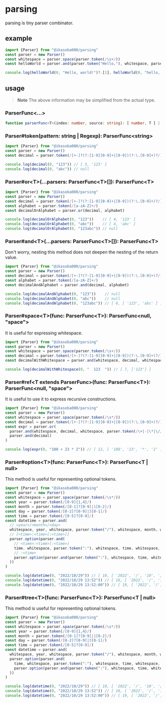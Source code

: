 # parsing
parsing is tiny parser combinator.

## example
```ts
import {Parser} from "@ikasoba000/parsing"
const parser = new Parser()
const whitespace = parser.space(parser.token(/\s+/))
const helloWorld = parser.and(parser.token("Hello,"), whitespace, parser.token("world!"))

console.log(helloWorld(0, "Hello, world!")?.[1], helloWorld(0, "hello, world!")?.[1]) // [ 'hello,', 'world' ] undefined
```

## usage

> **Note**
> The above information may be simplified from the actual type.

### ParserFunc\<...>
```ts
function parserFunc<T>(index: number, source: string): [ number, T ] | null
```

### Parser#token(pattern: string | Regexp): ParserFunc\<string>
```ts
import {Parser} from "@ikasoba000/parsing"
const parser = new Parser()
const decimal = parser.token(/[+-]?(?:[1-9][0-9]+|[0-9])(?:\.[0-9]+)?/)

console.log(decimal(0, "123")) // [ 3, '123' ]
console.log(decimal(0, "abc")) // null
```

### Parser#or\<T>(...parsers: ParserFunc\<T>[]): ParserFunc\<T>
```ts
import {Parser} from "@ikasoba000/parsing"
const parser = new Parser()
const decimal = parser.token(/[+-]?(?:[1-9][0-9]+|[0-9])(?:\.[0-9]+)?/)
const alphabet = parser.token(/[a-zA-Z]+/)
const decimalOrAlphabet = parser.or(decimal, alphabet)

console.log(decimalOrAlphabet(0, "123"))    // [ 4, '123' ]
console.log(decimalOrAlphabet(0, "abc"))    // [ 4, 'abc' ]
console.log(decimalOrAlphabet(0, "123abc")) // null
```

### Parser#and\<T>(...parsers: ParserFunc\<T>[]): ParserFunc\<T>
Don't worry, nesting this method does not deepen the nesting of the return value.
```ts
import {Parser} from "@ikasoba000/parsing"
const parser = new Parser()
const decimal = parser.token(/[+-]?(?:[1-9][0-9]+|[0-9])(?:\.[0-9]+)?/)
const alphabet = parser.token(/[a-zA-Z]+/)
const decimalAndAlphabet = parser.and(decimal, alphabet)

console.log(decimalAndAlphabet(0, "123"))    // null
console.log(decimalAndAlphabet(0, "abc"))    // null
console.log(decimalAndAlphabet(0, "123abc")) // [ 6, [ '123', 'abc' ] ]
```

### Parser#space\<T>(func: ParserFunc\<T>): ParserFunc\<null, "space">
It is useful for expressing whitespace.
```ts
import {Parser} from "@ikasoba000/parsing"
const parser = new Parser()
const whitespace = parser.space(parser.token(/\s+/))
const decimal = parser.token(/[+-]?(?:[1-9][0-9]+|[0-9])(?:\.[0-9]+)?/)
const decimalWithWhitespace = parser.and(whitespace, decimal, whitespace)

console.log(decimalWithWhitespace(0, "  123  ")) // [ 7, ['123'] ]
```

### Parser#ref\<T extends ParserFunc>(func: ParserFunc\<T>): ParserFunc\<null, "space">
It is useful to use it to express recursive constructions.
```ts
import {Parser} from "@ikasoba000/parsing"
const parser = new Parser()
const whitespace = parser.space(parser.token(/\s*/))
const decimal = parser.token(/[+-]?(?:[1-9][0-9]+|[0-9])(?:\.[0-9]+)?/)
const expr = parser.or(
  parser.and(whitespace, decimal, whitespace, parser.token(/\+|-|\*|\//), whitespace, parser.ref(() => expr), whitespace),
  parser.and(decimal)
)

console.log(expr(0, "100 + 23 * 2")) // [ 12, [ '100', '23', '*', '2' ] ]
```

### Parser#option\<T>(func: ParserFunc\<T>): ParserFunc\<T | null>
This method is useful for representing optional tokens.
```ts
import {Parser} from "@ikasoba000/parsing"
const parser = new Parser()
const whitespace = parser.space(parser.token(/\s*/))
const year = parser.token(/[0-9]{1,4}/)
const month = parser.token(/[0-1]?[0-9]|1[0-2]/)
const day = parser.token(/[0-2]?[0-9]|3[0-1]/)
const time = parser.token(/[0-5]?[0-9]/)
const datetime = parser.and(
  // <year>/<month>/<day>
  whitespace, year, whitespace, parser.token("/"), whitespace, month, whitespace, parser.token("/"), whitespace, day, whitespace,
  // [<time>:<time>[:<time>]]
  parser.option(parser.and(
    // <time>:<time>[:<time>]
    time, whitespace, parser.token(":"), whitespace, time, whitespace,
    // :<time>
    parser.option(parser.and(parser.token(":"), whitespace, time, whitespace))
  ))
)

console.log(datetime(0, "2022/10/29")) // [ 10, [ '2022', '/', '10', '/', '29', null ] ]
console.log(datetime(0, "2022/10/29 13:52")) // [ 16, [ '2022', '/', '10', '/', '29', '13', ':', '52', null ] ]
console.log(datetime(0, "2022/10/29 13:52:00")) // [ 19, [ '2022', '/', '10', '/', '29', '13', ':', '52', '00' ] ]
```

### Parser#tree\<T>(func: ParserFunc\<T>): ParserFunc\<T | null>
This method is useful for representing optional tokens.
```ts
import {Parser} from "@ikasoba000/parsing"
const parser = new Parser()
const whitespace = parser.space(parser.token(/\s*/))
const year = parser.token(/[0-9]{1,4}/)
const month = parser.token(/[0-1]?[0-9]|1[0-2]/)
const day = parser.token(/[0-2]?[0-9]|3[0-1]/)
const time = parser.token(/[0-5]?[0-9]/)
const datetime = parser.and(
  whitespace, year, whitespace, parser.token("/"), whitespace, month, whitespace, parser.token("/"), whitespace, day, whitespace,
  parser.option(parser.and(
    time, whitespace, parser.token(":"), whitespace, time, whitespace,
    parser.option(parser.and(parser.token(":"), whitespace, time, whitespace))
  ))
)

console.log(datetime(0, "2022/10/29")) // [ 10, [ '2022', '/', '10', '/', '29', null ] ]
console.log(datetime(0, "2022/10/29 13:52")) // [ 16, [ '2022', '/', '10', '/', '29', '13', ':', '52', null ] ]
console.log(datetime(0, "2022/10/29 13:52:00")) // [ 19, [ '2022', '/', '10', '/', '29', '13', ':', '52', '00' ] ]
```